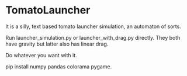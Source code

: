 # TomatoLauncher
It is a silly, text based tomato launcher simulation, an automaton of sorts.

Run launcher_simulation.py or launcher_with_drag.py directly. They both have gravity but latter also has linear drag.

Do whatever you want with it.

pip install numpy pandas colorama pygame.

